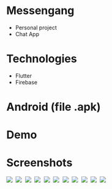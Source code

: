 # Messengang
- Personal project
- Chat App
# Technologies
- Flutter
- Firebase
# Android (file .apk)

# Demo

# Screenshots
<kbd>
  <img src="Images/1.jpg">
  <img src="Images/2.jpg">
  <img src="Images/3.jpg">
   <img src="Images/4.jpg">
  <img src="Images/5.jpg">
  <img src="Images/6.jpg">
  <img src="Images/7.jpg"> 
  <img src="Images/8.jpg">
  <img src="Images/9.jpg">
  <img src="Images/10.jpg">  
  <img src="Images/11.jpg">  
</kbd>

